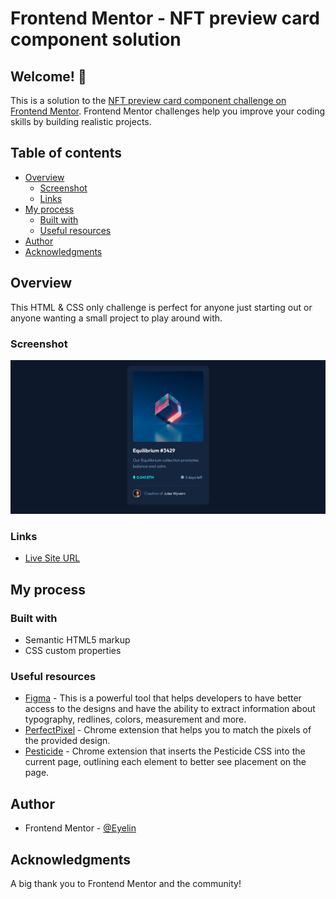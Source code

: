 # Frontend Mentor - NFT preview card component solution

## Welcome! 👋

This is a solution to the [NFT preview card component challenge on Frontend Mentor](https://www.frontendmentor.io/challenges/nft-preview-card-component-SbdUL_w0U). Frontend Mentor challenges help you improve your coding skills by building realistic projects.

## Table of contents

- [Overview](#overview)
  - [Screenshot](#screenshot)
  - [Links](#links)
- [My process](#my-process)
  - [Built with](#built-with)
  - [Useful resources](#useful-resources)
- [Author](#author)
- [Acknowledgments](#acknowledgments)

## Overview

This HTML & CSS only challenge is perfect for anyone just starting out or anyone wanting a small project to play around with.

### Screenshot

![](./images/Screenshot.png)

### Links

<!-- - [Solution URL](https://www.frontendmentor.io/solutions/my-first-html-and-css-solution-using-bootstrap-shvj6XFKS4) -->

- [Live Site URL](https://eyelin.github.io/NFT-preview-card-component/)

## My process

### Built with

- Semantic HTML5 markup
- CSS custom properties

### Useful resources

- [Figma](https://www.figma.com) - This is a powerful tool that helps developers to have better access to the designs and have the ability to extract information about typography, redlines, colors, measurement and more.
- [PerfectPixel](https://chrome.google.com/webstore/detail/perfectpixel-by-welldonec/dkaagdgjmgdmbnecmcefdhjekcoceebi) - Chrome extension that helps you to match the pixels of the provided design.
- [Pesticide](https://chrome.google.com/webstore/detail/pesticide-for-chrome/bakpbgckdnepkmkeaiomhmfcnejndkbi) - Chrome extension that inserts the Pesticide CSS into the current page, outlining each element to better see placement on the page.

## Author

- Frontend Mentor - [@Eyelin](https://www.frontendmentor.io/profile/eyelin)

## Acknowledgments

A big thank you to Frontend Mentor and the community!

